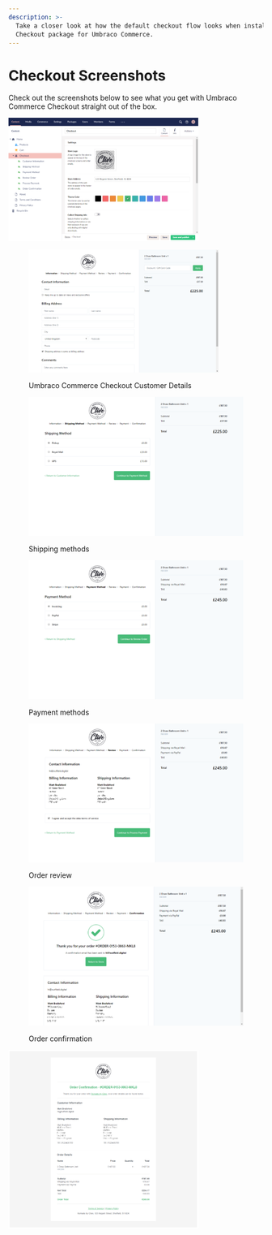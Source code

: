 ```yaml
---
description: >-
  Take a closer look at how the default checkout flow looks when installing the
  Checkout package for Umbraco Commerce.
---
```


# Checkout Screenshots

Check out the screenshots below to see what you get with Umbraco Commerce Checkout straight out of the box.

<div align="left">

<img src="../media/checkout/checkout_configuration.png" alt="Umbraco Commerce Checkout Settings" width="375">

 

<figure><img src="../.gitbook/assets/002 (2) (4).png" alt="" width="375"><figcaption><p>Umbraco Commerce Checkout Customer Details</p></figcaption></figure>

</div>

<div>

<figure><img src="../.gitbook/assets/003 (2).png" alt=""><figcaption><p>Shipping methods</p></figcaption></figure>

 

<figure><img src="../.gitbook/assets/004 (2).png" alt=""><figcaption><p>Payment methods</p></figcaption></figure>

</div>

<div>

<figure><img src="../.gitbook/assets/005 (2).png" alt=""><figcaption><p>Order review</p></figcaption></figure>

 

<figure><img src="../.gitbook/assets/006.png" alt=""><figcaption><p>Order confirmation</p></figcaption></figure>

</div>

<div align="left">

<img src="../media/checkout/007 (1).png" alt="Umbraco Commerce Checkout Order Email" width="375">

</div>
